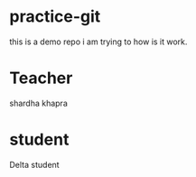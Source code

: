 # practice-git
this is a demo repo i am trying to how is it work.

# Teacher 
shardha khapra

# student
 Delta student